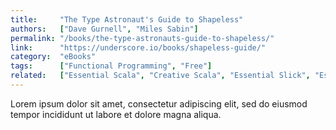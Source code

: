 ```yaml
---
title:     "The Type Astronaut's Guide to Shapeless"
authors:   ["Dave Gurnell", "Miles Sabin"]
permalink: "/books/the-type-astronauts-guide-to-shapeless/"
link:      "https://underscore.io/books/shapeless-guide/"
category:  "eBooks"
tags:      ["Functional Programming", "Free"]
related:   ["Essential Scala", "Creative Scala", "Essential Slick", "Essential Play", "Scala with Cats"]
---
```


Lorem ipsum dolor sit amet, consectetur adipiscing elit, sed do eiusmod tempor incididunt ut labore et dolore magna aliqua.
